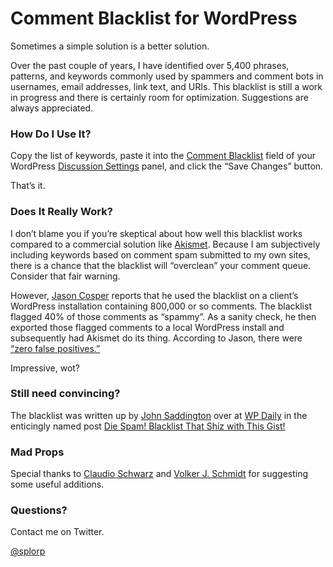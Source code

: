 # Comment Blacklist for WordPress

Sometimes a simple solution is a better solution.

Over the past couple of years, I have identified over 5,400 phrases, patterns, and keywords commonly used by spammers and comment bots in usernames, email addresses, link text, and URIs. This blacklist is still a work in progress and there is certainly room for optimization. Suggestions are always appreciated.

### How Do I Use It?

Copy the list of keywords, paste it into the [Comment Blacklist](http://codex.wordpress.org/Combating_Comment_Spam#Comment_Blacklist) field of your WordPress [Discussion Settings](http://codex.wordpress.org/Settings_Discussion_Screen) panel, and click the “Save Changes” button.

That’s it.

### Does It Really Work?

I don’t blame you if you’re skeptical about how well this blacklist works compared to a commercial solution like [Akismet](http://akismet.com/). Because I am subjectively including keywords based on comment spam submitted to my own sites, there is a chance that the blacklist will “overclean” your comment queue. Consider that fair warning.

However, [Jason Cosper](https://github.com/boogah) reports that he used the blacklist on a client’s WordPress installation containing 800,000 or so comments. The blacklist flagged 40% of those comments as “spammy”. As a sanity check, he then exported those flagged comments to a local WordPress install and subsequently had Akismet do its thing. According to Jason, there were [“zero false positives.”](https://twitter.com/boogah/status/292031513590128640)

Impressive, wot?

### Still need convincing?

The blacklist was written up by [John Saddington](http://john.do/) over at [WP Daily](http://wpdaily.co/) in the enticingly named post [Die Spam! Blacklist That Shiz with This Gist!](http://wpdaily.co/comment-blacklist-gist/)

### Mad Props

Special thanks to [Claudio Schwarz](https://github.com/purzlbaum) and [Volker J. Schmidt](https://github.com/VolkerJSchmidt) for suggesting some useful additions.

### Questions?

Contact me on Twitter.

[@splorp](https://twitter.com/splorp)